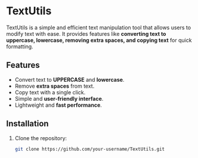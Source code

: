 # TextUtils

TextUtils is a simple and efficient text manipulation tool that allows users to modify text with ease. It provides features like **converting text to uppercase, lowercase, removing extra spaces, and copying text** for quick formatting.

## Features

- Convert text to **UPPERCASE** and **lowercase**.
- Remove **extra spaces** from text.
- Copy text with a single click.
- Simple and **user-friendly interface**.
- Lightweight and **fast performance**.

## Installation

1. Clone the repository:
   ```sh
   git clone https://github.com/your-username/TextUtils.git
